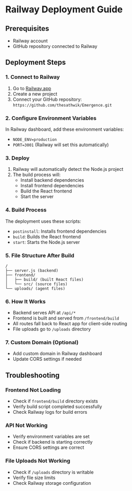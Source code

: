 # Railway Deployment Guide

## Prerequisites
- Railway account
- GitHub repository connected to Railway

## Deployment Steps

### 1. Connect to Railway
1. Go to [Railway.app](https://railway.app)
2. Create a new project
3. Connect your GitHub repository: `https://github.com/thesathwik/Emergence.git`

### 2. Configure Environment Variables
In Railway dashboard, add these environment variables:
- `NODE_ENV=production`
- `PORT=3001` (Railway will set this automatically)

### 3. Deploy
1. Railway will automatically detect the Node.js project
2. The build process will:
   - Install backend dependencies
   - Install frontend dependencies
   - Build the React frontend
   - Start the server

### 4. Build Process
The deployment uses these scripts:
- `postinstall`: Installs frontend dependencies
- `build`: Builds the React frontend
- `start`: Starts the Node.js server

### 5. File Structure After Build
```
/
├── server.js (backend)
├── frontend/
│   ├── build/ (built React files)
│   └── src/ (source files)
└── uploads/ (agent files)
```

### 6. How It Works
- Backend serves API at `/api/*`
- Frontend is built and served from `/frontend/build`
- All routes fall back to React app for client-side routing
- File uploads go to `/uploads` directory

### 7. Custom Domain (Optional)
- Add custom domain in Railway dashboard
- Update CORS settings if needed

## Troubleshooting

### Frontend Not Loading
- Check if `frontend/build` directory exists
- Verify build script completed successfully
- Check Railway logs for build errors

### API Not Working
- Verify environment variables are set
- Check if backend is starting correctly
- Ensure CORS settings are correct

### File Uploads Not Working
- Check if `/uploads` directory is writable
- Verify file size limits
- Check Railway storage configuration
